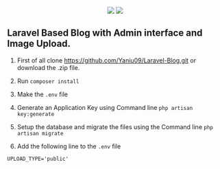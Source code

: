 <p align="center"><img src="https://scontent.fmle2-1.fna.fbcdn.net/v/t1.0-1/p100x100/21150150_1876578315989891_46443654445075191_n.png?oh=cc3494835283837fefc5414ef5c9b882&oe=5AF2FBE8"> <img src="https://laravel.com/assets/img/components/logo-laravel.svg"></p>

## Laravel Based Blog with Admin interface and Image Upload.

1) First of all clone https://github.com/Yaniu09/Laravel-Blog.git or download the .zip file.

2) Run `composer install`

3) Make the `.env` file 

4) Generate an Application Key using Command line `php artisan key:generate` 

5) Setup the database and migrate the files using the Command line `php artisan migrate`

6) Add the following line to the `.env` file

 ```
 UPLOAD_TYPE='public'
 ```




